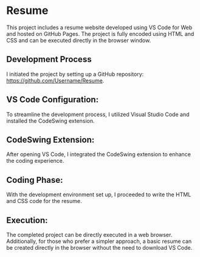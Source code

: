 # Resume
This project includes a resume website developed using VS Code for Web and hosted on GitHub Pages. The project is fully encoded using HTML and CSS and can be executed directly in the browser window.


## Development Process
I initiated the project by setting up a GitHub repository: https://github.com/Username/Resume.

## VS Code Configuration:
To streamline the development process, I utilized Visual Studio Code and installed the CodeSwing extension.

## CodeSwing Extension:
After opening VS Code, I integrated the CodeSwing extension to enhance the coding experience.

## Coding Phase:
With the development environment set up, I proceeded to write the HTML and CSS code for the resume.

## Execution:
The completed project can be directly executed in a web browser. Additionally, for those who prefer a simpler approach, a basic resume can be created directly in the browser without the need to download VS Code.
